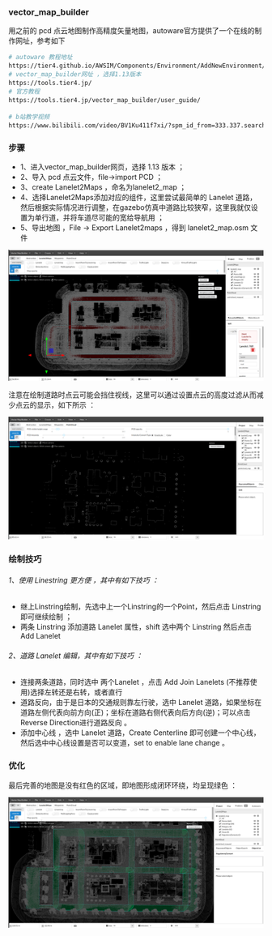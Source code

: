 ### vector_map_builder

用之前的 pcd 点云地图制作高精度矢量地图，autoware官方提供了一个在线的制作网址，参考如下

```sh
# autoware 教程地址
https://tier4.github.io/AWSIM/Components/Environment/AddNewEnvironment/
# vector_map_builder网址 ，选择1.13版本
https://tools.tier4.jp/
# 官方教程
https://tools.tier4.jp/vector_map_builder/user_guide/

# b站教学视频
https://www.bilibili.com/video/BV1Ku411f7xi/?spm_id_from=333.337.search-card.all.click&vd_source=1b7497ac795ba5efb2c237e07919ac3f
```

### 步骤

- 1、进入vector_map_builder网页，选择 1.13 版本 ；
- 2、导入 pcd 点云文件，file->import PCD ；
- 3、create Lanelet2Maps ，命名为lanelet2_map ；
- 4、选择Lanelet2Maps添加对应的组件，这里尝试最简单的 Lanelet 道路，然后根据实际情况进行调整，在gazebo仿真中道路比较狭窄，这里我就仅设置为单行道，并将车道尽可能的宽给导航用 ；
- 5、导出地图 ，File -> Export Lanelet2maps ，得到 lanelet2_map.osm 文件

![01_vector_map_builder](素材/13_vector_map_builder/01_vector_map_builder.png)

注意在绘制道路时点云可能会挡住视线，这里可以通过设置点云的高度过滤从而减少点云的显示，如下所示 ：

![02_设置点云高度过滤](素材/13_vector_map_builder/02_设置点云高度过滤.png)



### 绘制技巧

###### 1、使用 Linestring 更方便 ，其中有如下技巧 ：

- 继上Linstring绘制，先选中上一个Linstring的一个Point，然后点击 Linstring 即可继续绘制 ；
- 两条 Linstring 添加道路 Lanelet 属性，shift 选中两个 Linstring 然后点击 Add Lanelet



###### 2、道路 Lanelet 编辑，其中有如下技巧 ：

- 连接两条道路，同时选中 两个Lanelet ，点击 Add Join Lanelets (不推荐使用)选择左转还是右转，或者直行
- 道路反向，由于是日本的交通规则靠左行驶，选中 Lanelet 道路，如果坐标在道路左侧代表向前方向(正)；坐标在道路右侧代表向后方向(逆)；可以点击Reverse Direction进行道路反向 。
- 添加中心线 ，选中 Lanelet 道路，Create Centerline 即可创建一个中心线，然后选中中心线设置是否可以变道，set to enable lane change 。



###  优化

最后完善的地图是没有红色的区域，即地图形成闭环环绕，均呈现绿色 ：

![03_优化](素材/13_vector_map_builder/03_优化.png)